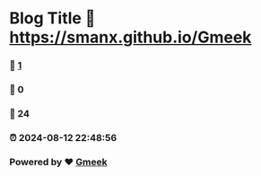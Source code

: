 # Blog Title :link: https://smanx.github.io/Gmeek 
### :page_facing_up: [1](https://smanx.github.io/Gmeek/tag.html) 
### :speech_balloon: 0 
### :hibiscus: 24 
### :alarm_clock: 2024-08-12 22:48:56 
### Powered by :heart: [Gmeek](https://github.com/Meekdai/Gmeek)
